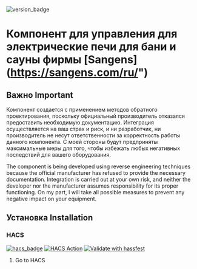 ![version_badge](https://img.shields.io/badge/minimum%20HA%20version-2024.2-red)

# Компонент для управления для электрические печи для бани и сауны фирмы [Sangens] (https://sangens.com/ru/")

## Важно Important
Компонент создается с применением методов обратного проектирования, поскольку официальный производитель отказался предоставить необходимую документацию. Интеграция осуществляется на ваш страх и риск, и ни разработчик, ни производитель не несут ответственности за корректность работы данного компонента. С моей стороны будут предприняты максимальные меры для того, чтобы избежать любых негативных последствий для вашего оборудования.

The component is being developed using reverse engineering techniques because the official manufacturer has refused to provide the necessary documentation. Integration is carried out at your own risk, and neither the developer nor the manufacturer assumes responsibility for its proper functioning. On my part, I will take all possible measures to prevent any negative impact on your equipment.

## Установка Installation
### HACS
[![hacs_badge](https://img.shields.io/badge/HACS-Default-41BDF5.svg)](https://github.com/hacs/integration) [![HACS Action](https://github.com/IATkachenko/HA-YandexWeather/actions/workflows/hacs.yml/badge.svg)](https://github.com/IATkachenko/HA-YandexWeather/actions/workflows/hacs.yml) [![Validate with hassfest](https://github.com/IATkachenko/HA-YandexWeather/actions/workflows/hassfest.yaml/badge.svg)](https://github.com/IATkachenko/HA-YandexWeather/actions/workflows/hassfest.yaml)
1. Go to HACS
